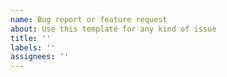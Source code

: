 ```yaml
---
name: Bug report or feature request
about: Use this template for any kind of issue
title: ''
labels: ''
assignees: ''
---
```

